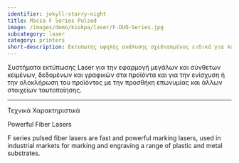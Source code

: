 ```yaml
---
identifier: jekyll-starry-night
title: Macsa F Series Pulsed
image: /images/demo/kiokpa/laser/F-DUO-Series.jpg
subcategory: laser
category: printers
short-description: Εκτυπωτής υψηλής ανάλυσης σχεδιασμένος ειδικά για λογότυπα, barcodes, γραμμικούς κώδικες κ.α
---
```





Συστήματα εκτύπωσης Laser για την εφαρμογή μεγάλων και σύνθετων κειμένων, δεδομένων και γραφικών στα προϊόντα και για την ενίσχυση ή την ολοκλήρωση του προϊόντος με την προσθήκη επωνυμίας και άλλων στοιχείων ταυτοποίησης.



---

Τεχνικά Χαρακτηριστικά

Powerful Fiber Lasers

F series pulsed fiber lasers are fast and powerful marking lasers, used in industrial markets for marking and engraving a range of plastic and metal substrates.
